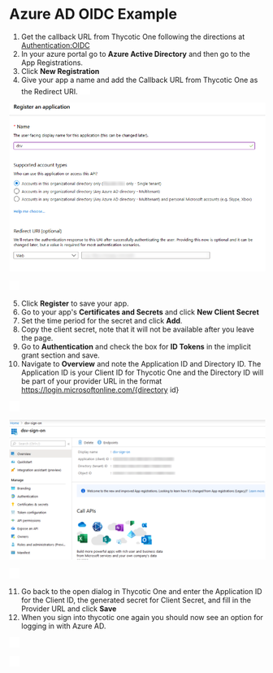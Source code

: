 [title]: # (Azure AD Example)
[tags]: # (DevOps Secrets Vault,DSV,)
[priority]: # (5720)


# Azure AD OIDC Example

1. Get the callback URL from Thycotic One following the directions at [Authentication:OIDC](./index.md)
2. In your azure portal go to **Azure Active Directory** and then go to the App Registrations.
3. Click **New Registration**
4. Give your app a name and add the Callback URL from Thycotic One as the Redirect URI.
![](./images/spacer.png)

![](./images/azure-appsetup.png)

![](./images/spacer.png)

5. Click **Register** to save your app.
6. Go to your app's **Certificates and Secrets**  and click **New Client Secret**
7. Set the time period for the secret and click **Add**. 
8. Copy the client secret, note that it will not be available after you leave the page.
9. Go to **Authentication** and check the box for **ID Tokens** in the implicit grant section and save.
10. Navigate to **Overview** and note the Application ID and Directory ID. The Application ID is your Client ID for Thycotic One and the Directory ID will be part of your provider URL in the format https://login.microsoftonline.com/{directory id}

![](./images/spacer.png)

![](./images/azure-ad.png)

![](./images/spacer.png)

11. Go back to the open dialog in Thycotic One and enter the Application ID for the Client ID, the generated secret for Client Secret, and fill in the Provider URL and click **Save**
12. When you sign into thycotic one again you should now see an option for logging in with Azure AD. 

![](./images/spacer.png)

![](./images/spacer.png)
